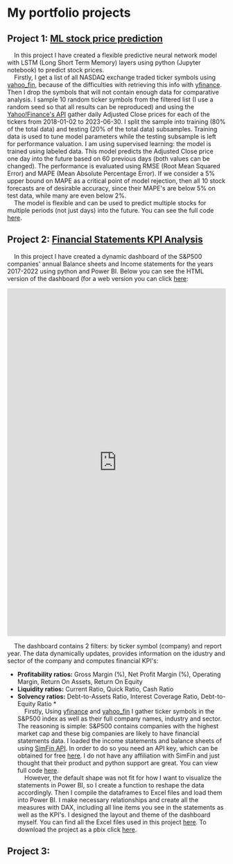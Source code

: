 # My portfolio projects
## Project 1: [ML stock price prediction](https://github.com/IvanAnalyst/My-projects/blob/main/ML%20stock%20price%20prediction/ML%20stock%20price%20prediction.ipynb)
&nbsp;&nbsp;&nbsp;&nbsp;In this project I have created a flexible predictive neural network model with LSTM (Long Short Term Memory) layers using python (Jupyter notebook) to predict stock prices. \
&nbsp;&nbsp;&nbsp;&nbsp;Firstly, I get a list of all NASDAQ exchange traded ticker symbols using [yahoo_fin](https://github.com/atreadw1492/yahoo_fin), because of the difficulties with retrieving this info with [yfinance](https://github.com/ranaroussi/yfinance). Then I drop the symbols that will not contain enough data for comparative analysis. I sample 10 random ticker symbols from the filtered list (I use a random seed so that all results can be reproduced) and using the [Yahoo!Finance's API](https://github.com/ranaroussi/yfinance) gather daily Adjusted Close prices for each of the tickers from 2018-01-02 to 2023-06-30. I split the sample into training (80% of the total data) and testing (20% of the total data) subsamples. Training data is used to tune model parameters while the testing subsample is left for performance valuation. I am using supervised learning: the model is trained using labeled data. This model predicts the Adjusted Close price one day into the future based on 60 previous days (both values can be changed). The performance is evaluated using RMSE (Root Mean Squared Error) and MAPE (Mean Absolute Percentage Error). If we consider a 5% upper bound on MAPE as a critical point of model rejection, then all 10 stock forecasts are of desirable accuracy, since their MAPE's are below 5% on test data, while many are even below 2%. \
&nbsp;&nbsp;&nbsp;&nbsp;The model is flexible and can be used to predict multiple stocks for multiple periods (not just days) into the future. You can see the full code [here](https://github.com/IvanAnalyst/My-projects/blob/main/ML%20stock%20price%20prediction/ML%20stock%20price%20prediction.ipynb).

## Project 2: [Financial Statements KPI Analysis](https://github.com/IvanAnalyst/My-projects/blob/main/Financial%20Statements%20KPI%20Analysis/Web%20Link.md)
&nbsp;&nbsp;&nbsp;&nbsp;In this project I have created a dynamic dashboard of the S&P500 companies' annual Balance sheets and Income statements for the years 2017-2022 using python and Power BI. Below you can see the HTML version of the dashboard (for a web version you can click [here](https://app.powerbi.com/view?r=eyJrIjoiMDcyNWM2NTQtZDMwMi00YjdiLTllMDgtYzg3ZmZkYWRmNzhlIiwidCI6ImM4YzY5YWFlLTMyYmEtNDNkMS05ZjU5LWY5OGM5NWZiMjI3YiIsImMiOjl9):

<iframe title="Statements" width="100%" height="800" src="https://app.powerbi.com/view?r=eyJrIjoiMDcyNWM2NTQtZDMwMi00YjdiLTllMDgtYzg3ZmZkYWRmNzhlIiwidCI6ImM4YzY5YWFlLTMyYmEtNDNkMS05ZjU5LWY5OGM5NWZiMjI3YiIsImMiOjl9" frameborder="0" allowFullScreen="true"></iframe>

&nbsp;&nbsp;&nbsp;&nbsp;The dashboard contains 2 filters: by ticker symbol (company) and report year. The data dynamically updates, provides information on the idustry and sector of the company and computes financial KPI's:
* **Profitability ratios:** Gross Margin (%), Net Profit Margin (%), Operating Margin, Return On Assets, Return On Equity
* **Liquidity ratios:** Current Ratio, Quick Ratio, Cash Ratio
* **Solvency ratios:** Debt-to-Assets Ratio, Interest Coverage Ratio, Debt-to-Equity Ratio *\
&nbsp;&nbsp;&nbsp;&nbsp;Firstly, Using [yfinance](https://github.com/ranaroussi/yfinance) and [yahoo_fin](https://github.com/atreadw1492/yahoo_fin) I gather ticker symbols in the S&P500 index as well as their full company names, industry and sector. The reasoning is simple: S&P500 contains companies with the highest market cap and these big companies are likely to have financial statements data. I loaded the income statements and balance sheets of  using [SimFin API](https://github.com/SimFin/simfin). In order to do so you need an API key, which can be obtained for free [here](https://www.simfin.com/en/). I do not have any affiliation with SimFin and just thought that their product and python support are great. You can view full code [here](https://github.com/IvanAnalyst/My-projects/blob/main/Financial%20Statements%20KPI%20Analysis/Files/SimFin%20API%20data%20collection%2C%20reshaping%20and%20more.ipynb). \
&nbsp;&nbsp;&nbsp;&nbsp;However, the default shape was not fit for how I want to visualize the statements in Power BI, so I create a function to reshape the data accordingly. Then I compile the dataframes to Excel files and load them into Power BI. I make necessary relationships and create all the measures with DAX, including all line items you see in the statements as well as the KPI's. I designed the layout and theme of the dashboard myself. You can find all the Excel files used in this project [here](https://github.com/IvanAnalyst/My-projects/tree/main/Financial%20Statements%20KPI%20Analysis/Files). To download the project as a pbix click [here](https://github.com/IvanAnalyst/My-projects/raw/main/Financial%20Statements%20KPI%20Analysis/Files/Statements.pbix).

## Project 3: []()
